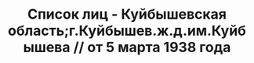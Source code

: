 ---
title: Список лиц - Куйбышевская область;г.Куйбышев.ж.д.им.Куйбышева // от 5 марта
  1938 года
description: РГАСПИ, ф.17, оп.171, дело 415, лист 69
images:
- /disk/pictures/v07/17-171-415-069.jpg
- /disk/pictures/v07/17-171-415-070.jpg
- /disk/pictures/v07/17-171-415-071.jpg
- /disk/pictures/v07/17-171-415-072.jpg
- /disk/pictures/v07/17-171-415-073.jpg
- /disk/pictures/v07/17-171-415-074.jpg
---